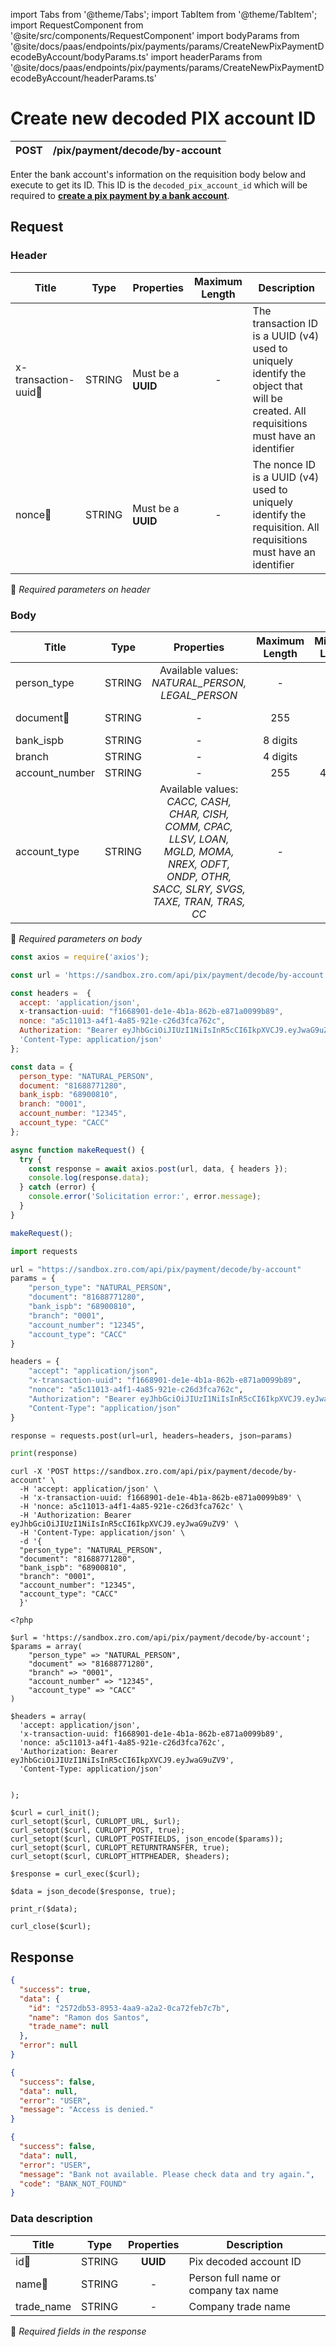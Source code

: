import Tabs from '@theme/Tabs';
import TabItem from '@theme/TabItem';
import RequestComponent from '@site/src/components/RequestComponent'
import bodyParams from '@site/docs/paas/endpoints/pix/payments/params/CreateNewPixPaymentDecodeByAccount/bodyParams.ts'
import headerParams from '@site/docs/paas/endpoints/pix/payments/params/CreateNewPixPaymentDecodeByAccount/headerParams.ts'

# Create new decoded PIX account ID

| POST      | /pix/payment/decode/by-account |
| --------- | ------------------------------ |

Enter the bank account's information on the requisition body below and execute to get its ID. This ID is the `decoded_pix_account_id` which will be required to **[create a pix payment by a bank account](./create-new-pix-payment-by-bank-account)**.


## Request 

<RequestComponent headerParams={headerParams} bodyParams={bodyParams} baseUrl="https://paas.zrobank.xyz" endpoint="/pix/payment/decode/by-account" method="post">

### Header

| Title                                | Type       | Properties                       | Maximum Length  | Description |
| ------------------------------------ | :---------:|--------------------------------  |:--------------: |-------------------------------------------------------------------------------------------------------------------------------------- |
| x-transaction-uuid:small_orange_diamond:| STRING     | Must be a **UUID**           | -               | The transaction ID is a UUID (v4) used to uniquely identify the object that will be created. All requisitions must have an identifier |
| nonce:small_orange_diamond:          | STRING     | Must be a **UUID**           | -               | The nonce ID is a UUID (v4) used to uniquely identify the requisition. All requisitions must have an identifier                       |
:small_orange_diamond: *Required parameters on header*

### Body

| Title                           | Type       | Properties                                                         | Maximum Length |Minimum Length| Description                                                                  |
| --------------------------------| :---------:|:------------------------------------------------------------------:|:--------------:|:------------:|----------------------------------------------------------------------------- |
| person_type	                    | STRING     | Available values:<br/> *NATURAL_PERSON, LEGAL_PERSON*               | -              |-             | Person type: **NATURAL_PERSON | LEGAL_PERSON**                               |
| document:small_orange_diamond:  | STRING     | -                                                                  | 255            |-             | Person's document **(CPF or CNPJ)**                                          |
| bank_ispb                       | STRING     | -                                                                  | 8 digits       |-             | Bank ISPB code                                                               |
| branch                          | STRING     | -                                                                  | 4 digits       |-             | Account branch                                                               |
| account_number                  | STRING     | -                                                                  | 255            | 4 digits     | Account number                                                               |
| account_type                    | STRING     | Available values:<br/> *CACC, CASH, CHAR, CISH, COMM, CPAC, LLSV, LOAN, MGLD, MOMA, NREX, ODFT, ONDP, OTHR, SACC, SLRY, SVGS, TAXE, TRAN, TRAS, CC* | - | - | Account type|
:small_orange_diamond: *Required parameters on body*


<Tabs>
<TabItem value="js" label="NodeJS">

```js title=Axios
const axios = require('axios');

const url = 'https://sandbox.zro.com/api/pix/payment/decode/by-account';

const headers =  {
  accept: 'application/json',
  x-transaction-uuid: "f1668901-de1e-4b1a-862b-e871a0099b89",
  nonce: "a5c11013-a4f1-4a85-921e-c26d3fca762c",
  Authorization: "Bearer eyJhbGciOiJIUzI1NiIsInR5cCI6IkpXVCJ9.eyJwaG9uZV9",
  'Content-Type: application/json'
};

const data = {
  person_type: "NATURAL_PERSON",
  document: "81688771280",
  bank_ispb: "68900810",
  branch: "0001",
  account_number: "12345",
  account_type: "CACC"
};

async function makeRequest() {
  try {
    const response = await axios.post(url, data, { headers });
    console.log(response.data);
  } catch (error) {
    console.error('Solicitation error:', error.message);
  }
}

makeRequest();
```
</TabItem>
<TabItem value="py" label="Python">

```python title=Requests
import requests

url = "https://sandbox.zro.com/api/pix/payment/decode/by-account"
params = {
    "person_type": "NATURAL_PERSON",
    "document": "81688771280",
    "bank_ispb": "68900810",
    "branch": "0001",
    "account_number": "12345",
    "account_type": "CACC"
}

headers = {
    "accept": "application/json",
    "x-transaction-uuid": "f1668901-de1e-4b1a-862b-e871a0099b89",
    "nonce": "a5c11013-a4f1-4a85-921e-c26d3fca762c",
    "Authorization": "Bearer eyJhbGciOiJIUzI1NiIsInR5cCI6IkpXVCJ9.eyJwaG9uZV9",
    "Content-Type": "application/json"
}

response = requests.post(url=url, headers=headers, json=params)

print(response)
```
</TabItem>
<TabItem value="shell" label="Shell">

```shell title=CURL
curl -X 'POST https://sandbox.zro.com/api/pix/payment/decode/by-account' \
  -H 'accept: application/json' \
  -H 'x-transaction-uuid: f1668901-de1e-4b1a-862b-e871a0099b89' \
  -H 'nonce: a5c11013-a4f1-4a85-921e-c26d3fca762c' \
  -H 'Authorization: Bearer eyJhbGciOiJIUzI1NiIsInR5cCI6IkpXVCJ9.eyJwaG9uZV9' \
  -H 'Content-Type: application/json' \
  -d '{
  "person_type": "NATURAL_PERSON",
  "document": "81688771280",
  "bank_ispb": "68900810",
  "branch": "0001",
  "account_number": "12345",
  "account_type": "CACC"
  }'
```
</TabItem>
<TabItem value="php" label="PHP">

```shell title=CURL
<?php

$url = 'https://sandbox.zro.com/api/pix/payment/decode/by-account';
$params = array(
    "person_type" => "NATURAL_PERSON",
    "document" => "81688771280",
    "branch" => "0001",
    "account_number" => "12345",
    "account_type" => "CACC"
)

$headers = array(
  'accept: application/json',
  'x-transaction-uuid: f1668901-de1e-4b1a-862b-e871a0099b89',
  'nonce: a5c11013-a4f1-4a85-921e-c26d3fca762c',
  'Authorization: Bearer eyJhbGciOiJIUzI1NiIsInR5cCI6IkpXVCJ9.eyJwaG9uZV9',
  'Content-Type: application/json'


);

$curl = curl_init();
curl_setopt($curl, CURLOPT_URL, $url);
curl_setopt($curl, CURLOPT_POST, true);
curl_setopt($curl, CURLOPT_POSTFIELDS, json_encode($params));
curl_setopt($curl, CURLOPT_RETURNTRANSFER, true);
curl_setopt($curl, CURLOPT_HTTPHEADER, $headers);

$response = curl_exec($curl);

$data = json_decode($response, true);

print_r($data);

curl_close($curl);
```
</TabItem>
</Tabs>

## Response


<Tabs>
<TabItem value="200" label="200">

```json  title=/pix/payment/decode/by-account
{
  "success": true,
  "data": {
    "id": "2572db53-8953-4aa9-a2a2-0ca72feb7c7b",
    "name": "Ramon dos Santos",
    "trade_name": null
  },
  "error": null
}
```
</TabItem>
<TabItem value="401" label="401">

```json  title=/pix/payment/decode/by-account
{
  "success": false,
  "data": null,
  "error": "USER",
  "message": "Access is denied."
}
```
</TabItem>
<TabItem value="422" label="422">

```json  title=/pix/payment/decode/by-account
{
  "success": false,
  "data": null,
  "error": "USER",
  "message": "Bank not available. Please check data and try again.",
  "code": "BANK_NOT_FOUND"
}
```
</TabItem>
</Tabs>

### Data description

| Title                     | Type       |Properties | Description                          |
| ------------------------- |:----------:|:--------: | -------------------------------------|
| id:small_orange_diamond:  | STRING     | **UUID**  | Pix decoded account ID               |
| name:small_orange_diamond:| STRING     |     -     | Person full name or company tax name |
| trade_name                | STRING     |     -     | Company trade name                   |
:small_orange_diamond: *Required fields in the response*
</RequestComponent>
